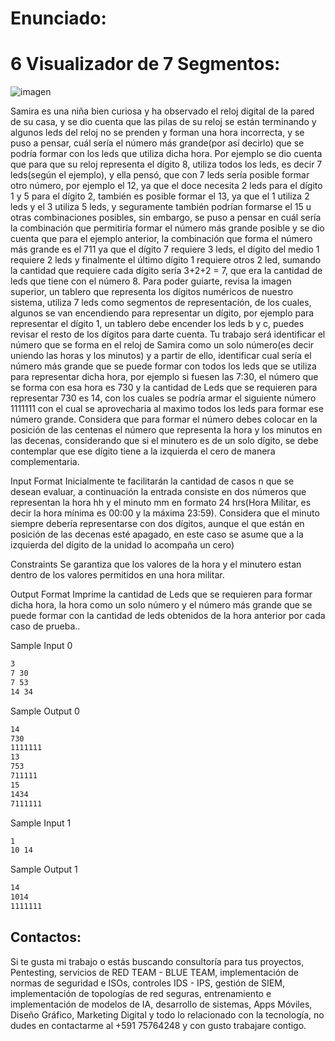 # Enunciado:
# 6 Visualizador de 7 Segmentos:

![imagen](https://s3.amazonaws.com/hr-assets/0/1668248508-86f2d53a4f-piedrapapeltijera.png)

Samira es una niña bien curiosa y ha observado el reloj digital de la pared de su casa, y se dio cuenta que las pilas de su reloj se están terminando y algunos leds del reloj no se prenden y forman una hora incorrecta, y se puso a pensar, cuál sería el número más grande(por así decirlo) que se podría formar con los leds que utiliza dicha hora. Por ejemplo se dio cuenta que para que su reloj representa el dígito 8, utiliza todos los leds, es decir 7 leds(según el ejemplo), y ella pensó, que con 7 leds sería posible formar otro número, por ejemplo el 12, ya que el doce necesita 2 leds para el dígito 1 y 5 para el dígito 2, también es posible formar el 13, ya que el 1 utiliza 2 leds y el 3 utiliza 5 leds, y seguramente también podrían formarse el 15 u otras combinaciones posibles, sin embargo, se puso a pensar en cuál sería la combinación que permitiría formar el número más grande posible y se dio cuenta que para el ejemplo anterior, la combinación que forma el número más grande es el 711 ya que el dígito 7 requiere 3 leds, el dígito del medio 1 requiere 2 leds y finalmente el último dígito 1 requiere otros 2 led, sumando la cantidad que requiere cada dígito sería 3+2+2 = 7, que era la cantidad de leds que tiene con el número 8. Para poder guiarte, revisa la imagen superior, un tablero que representa los dígitos numéricos de nuestro sistema, utiliza 7 leds como segmentos de representación, de los cuales, algunos se van encendiendo para representar un dígito, por ejemplo para representar el dígito 1, un tablero debe encender los leds b y c, puedes revisar el resto de los dígitos para darte cuenta. Tu trabajo será identificar el número que se forma en el reloj de Samira como un solo número(es decir uniendo las horas y los minutos) y a partir de ello, identificar cual sería el número más grande que se puede formar con todos los leds que se utiliza para representar dicha hora, por ejemplo si fuesen las 7:30, el número que se forma con esa hora es 730 y la cantidad de Leds que se requieren para representar 730 es 14, con los cuales se podría armar el siguiente número 1111111 con el cual se aprovecharia al maximo todos los leds para formar ese número grande. Considera que para formar el número debes colocar en la posición de las centenas el número que representa la hora y los minutos en las decenas, considerando que si el minutero es de un solo dígito, se debe contemplar que ese dígito tiene a la izquierda el cero de manera complementaria.

Input Format
Inicialmente te facilitarán la cantidad de casos n que se desean evaluar, a continuación la entrada consiste en dos números que representan la hora hh y el minuto mm en formato 24 hrs(Hora Militar, es decir la hora mínima es 00:00 y la máxima 23:59). Considera que el minuto siempre debería representarse con dos dígitos, aunque el que están en posición de las decenas esté apagado, en este caso se asume que a la izquierda del dígito de la unidad lo acompaña un cero)

Constraints
Se garantiza que los valores de la hora y el minutero estan dentro de los valores permitidos en una hora militar.

Output Format
Imprime la cantidad de Leds que se requieren para formar dicha hora, la hora como un solo número y el número más grande que se puede formar con la cantidad de leds obtenidos de la hora anterior por cada caso de prueba..

Sample Input 0
```bash
3
7 30
7 53
14 34
```

Sample Output 0
```bash
14
730
1111111
13
753
711111
15
1434
7111111
```

Sample Input 1
```bash
1
10 14
```

Sample Output 1
```bash
14
1014
1111111
```

## Contactos:
Si te gusta mi trabajo o estás buscando consultoría para tus proyectos, Pentesting, servicios de RED TEAM - BLUE TEAM, implementación de normas de seguridad e ISOs, controles IDS - IPS, gestión de SIEM, implementación de topologías de red seguras, entrenamiento e implementación de modelos de IA, desarrollo de sistemas, Apps Móviles, Diseño Gráfico, Marketing Digital y todo lo relacionado con la tecnología, no dudes en contactarme al +591 75764248 y con gusto trabajare contigo.
